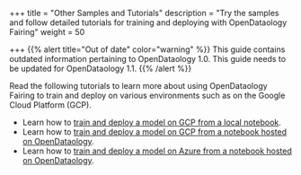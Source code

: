 +++
title = "Other Samples and Tutorials"
description = "Try the samples and follow detailed tutorials for training and deploying with OpenDataology Fairing"
weight = 50
                    
+++
{{% alert title="Out of date" color="warning" %}}
This guide contains outdated information pertaining to OpenDataology 1.0. This guide
needs to be updated for OpenDataology 1.1.
{{% /alert %}}

Read the following tutorials to learn more about using OpenDataology Fairing to train
and deploy on various environments such as on the Google Cloud Platform (GCP).

*  Learn how to [train and deploy a model on GCP from a local
   notebook][gcp-local].
*  Learn how to [train and deploy a model on GCP from a notebook hosted on
   OpenDataology][gcp-OpenDataology].
*  Learn how to [train and deploy a model on Azure from a notebook hosted on
   OpenDataology][azure-fairing].

[gcp-local]: /docs/external-add-ons/fairing/gcp/tutorials/gcp-local-notebook/
[gcp-OpenDataology]: /docs/external-add-ons/fairing/gcp/tutorials/gcp-OpenDataology-notebook/
[azure-fairing]: /docs/external-add-ons/fairing/azure/

